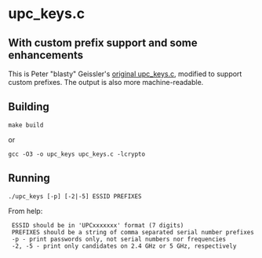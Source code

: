 # upc_keys.c
## With custom prefix support and some enhancements

This is Peter "blasty" Geissler's [original upc_keys.c](https://haxx.in/upc_keys.c), modified to support custom prefixes. The output is also more machine-readable.

## Building
```
make build
```
or
```
gcc -O3 -o upc_keys upc_keys.c -lcrypto
```

## Running
```
./upc_keys [-p] [-2|-5] ESSID PREFIXES
```

From help:
```
 ESSID should be in 'UPCxxxxxxx' format (7 digits)
 PREFIXES should be a string of comma separated serial number prefixes
 -p - print passwords only, not serial numbers nor frequencies
 -2, -5 - print only candidates on 2.4 GHz or 5 GHz, respectively
```
